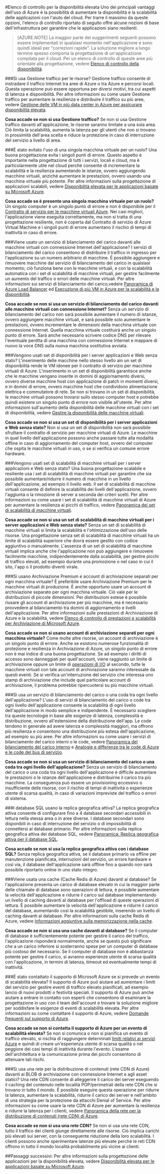 <properties
   pageTitle="Elenco di controllo della disponibilità elevata | Microsoft Azure"
   description="Rapido elenco di controllo di impostazioni e azioni che è possibile usare per migliorare la disponibilità delle applicazioni con Azure."
   services=""
   documentationCenter="na"
   authors="adamglick"
   manager="hongfeig"
   editor=""/>

<tags
   ms.service="resiliency"
   ms.devlang="na"
   ms.topic="article"
   ms.tgt_pltfrm="na"
   ms.workload="na"
   ms.date="08/01/2016"
   ms.author="aglick"/>

#Elenco di controllo per la disponibilità elevata
Uno dei principali vantaggi dell'uso di Azure è la possibilità di aumentare la disponibilità e la scalabilità delle applicazioni con l'aiuto del cloud. Per trarre il massimo da queste opzioni, l'elenco di controllo riportato di seguito offre alcune nozioni di base dell'infrastruttura per garantire che le applicazioni siano resilienti.

>[AZURE.NOTE] La maggior parte dei suggerimenti seguenti possono essere implementati in qualsiasi momento nell'applicazione e sono quindi ideali per "correzioni rapide". La soluzione migliore a lungo termine spesso comporta la progettazione di un'applicazione compilata per il cloud. Per un elenco di controllo di queste aree più orientate alla progettazione, vedere [Elenco di controllo della disponibilità](../best-practices-availability-checklist.md).

###Si usa Gestione traffico per le risorse?
Gestione traffico consente di instradare il traffico Internet tra aree di Azure o tra Azure e percorsi locali. Questa operazione può essere opportuna per diversi motivi, tra cui aspetti di latenza e disponibilità. Per altre informazioni su come usare Gestione traffico per aumentare la resilienza e distribuire il traffico su più aree, vedere [Gestione delle VM in più data center in Azure per assicurare disponibilità elevata](../guidance/guidance-compute-multiple-datacenters.md).

__Cosa accade se non si usa Gestione traffico?__ Se non si usa Gestione traffico davanti all'applicazione, le risorse saranno limitate a una sola area. Ciò limita la scalabilità, aumenta la latenza per gli utenti che non si trovano in prossimità dell'area scelta e riduce la protezione in caso di interruzione del servizio a livello di area.

###È stato evitato l'uso di una singola macchina virtuale per un ruolo?
Una buona progettazione evita i singoli punti di errore. Questo aspetto è importante nella progettazione di tutti i servizi, locali e cloud, ma è particolarmente utile nel cloud perché consente di incrementare la scalabilità e la resilienza aumentando le istanze, ovvero aggiungendo macchine virtuali, anziché aumentare le prestazioni, ovvero usando una macchina virtuale più potente. Per altre informazioni sulla progettazione di applicazioni scalabili, vedere [Disponibilità elevata per le applicazioni basate su Microsoft Azure](resiliency-high-availability-azure-applications.md).

__Cosa accade se è presente una singola macchina virtuale per un ruolo?__ Un singolo computer è un singolo punto di errore e non è disponibile per il [Contratto di servizio per le macchine virtuali Azure](https://azure.microsoft.com/support/legal/sla/virtual-machines/v1_0/). Nei casi migliori, l'applicazione viene eseguita correttamente, ma non si tratta di una progettazione resiliente, non è coperta dal Contratto di servizio di Azure Virtual Machine e i singoli punti di errore aumentano il rischio di tempi di inattività in caso di errore.

###Viene usato un servizio di bilanciamento del carico davanti alle macchine virtuali con connessione Internet dell'applicazione?
I servizi di bilanciamento del carico consentono di distribuire il traffico in ingresso per l'applicazione su un numero arbitrario di macchine. È possibile aggiungere e rimuovere macchine dal servizio di bilanciamento del carico in qualsiasi momento; ciò funziona bene con le macchine virtuali, e con la scalabilità automatica con i set di scalabilità di macchine virtuali, per gestire facilmente un aumento del traffico o errori delle macchine virtuali. Per altre informazioni sui servizi di bilanciamento del carico,vedere [Panoramica di Azure Load Balancer](../load-balancer/load-balancer-overview.md) ed [Esecuzione di più VM in Azure per la scalabilità e la disponibilità](../guidance/guidance-compute-multi-vm.md).

__Cosa accade se non si usa un servizio di bilanciamento del carico davanti alle macchine virtuali con connessione Internet?__ Senza un servizio di bilanciamento del carico non sarà possibile aumentare il numero di istanze, ovvero aggiungere macchine virtuali, e sarà possibile solo aumentare le prestazioni, ovvero incrementare le dimensioni della macchina virtuale con connessione Internet. Quella macchina virtuale costituirà anche un singolo punto di errore. Sarà anche necessario scrivere codice DNS per rilevare l'eventuale perdita di una macchina con connessione Internet e mappare di nuovo la voce DNS sulla nuova macchina sostitutiva avviata.

###Vengono usati set di disponibilità per i server applicazioni e Web senza stato?
L'inserimento delle macchine nello stesso livello ain un set di disponibilità rende le VM idonee per il contratto di servizio per macchine virtuali di Azure. L'inserimento in un set di disponibilità garantisce anche che le macchine vengano inserite in domini di aggiornamento diversi, ovvero diverse macchine host con applicazione di patch in momenti diversi, e in domini di errore, ovvero macchine host che condividono alimentazione elettrica e commutatore di rete. Se non si trovano in un set di disponibilità, le macchine virtuali possono trovarsi sullo stesso computer host e potrebbe quindi esistere un singolo punto di errore non visibile all'utente. Per altre informazioni sull'aumento della disponibilità delle macchine virtuali con i set di disponibilità, vedere [Gestire la disponibilità delle macchine virtuali](../virtual-machines/virtual-machines-windows-manage-availability.md).

__Cosa accade se non si usa un set di disponibilità per i server applicazioni e Web senza stato?__ Non si usa un set di disponibilità non sarà possibile sfruttare il contratto di servizio per macchine virtuali di Azure. Le macchine in quel livello dell'applicazione possono anche passare tutte alla modalità offline in caso di aggiornamento del computer host, ovvero del computer che ospita le macchine virtuali in uso, o se si verifica un comune errore hardware.

###Vengono usati set di scalabilità di macchine virtuali per i server applicazioni e Web senza stato?
Una buona progettazione scalabile e resiliente usa i set di scalabilità di macchine virtuali per garantire che sia possibile aumentare/ridurre il numero di macchine in un livello dell'applicazione, ad esempio il livello web. Il set di scalabilità di macchine virtuali consente di definire la scalabilità dei livelli dell'applicazione, ovvero l'aggiunta o la rimozione di server a seconda dei criteri scelti. Per altre informazioni su come usare i set di scalabilità di macchine virtuali di Azure per aumentare la resilienza ai picchi di traffico, vedere [Panoramica dei set di scalabilità di macchine virtuali](../virtual-machine-scale-sets/virtual-machine-scale-sets-overview.md).

__Cosa accade se non si usa un set di scalabilità di macchine virtuali per i server applicazioni e Web senza stato?__ Senza un set di scalabilità di macchine virtuali si limita la scalabilità e l'ottimizzazione dell'uso delle risorse. Una progettazione senza set di scalabilità di macchine virtuali ha un limite di scalabilità superiore che dovrà essere gestito con codice aggiuntivo o manualmente. L'assenza di un set di scalabilità di macchine virtuali implica anche che l'applicazione non può aggiungere e rimuovere facilmente macchine, indipendentemente dalla scalabilità, per gestire picchi di traffico elevati, ad esempio durante una promozione o nel caso in cui il sito, l'app o il prodotto diventi virale.

###Si usano Archiviazione Premium e account di archiviazione separati per ogni macchina virtuale?
È preferibile usare Archiviazione Premium per le macchine virtuali di produzione. È anche opportuno usare un account di archiviazione separato per ogni macchina virtuale. Ciò vale per le distribuzioni di piccole dimensioni. Per distribuzioni estese è possibile riusare gli account di archiviazione per più macchine, ma è necessario provvedere al bilanciamento tra domini di aggiornamento e livelli dell'applicazione. Per altre informazioni sulle prestazioni di Archiviazione di Azure e la scalabilità, vedere [Elenco di controllo di prestazioni e scalabilità per Archiviazione di Microsoft Azure](../storage/storage-performance-checklist.md).

__Cosa accade se non si usano account di archiviazione separati per ogni macchina virtuale?__ Come molte altre risorse, un account di archiviazione è un singolo punto di errore. Anche se esistono numerose funzionalità di protezione e resilienza in Archiviazione di Azure, un singolo punto di errore non è mai indice di una buona progettazione. Se ad esempio i diritti di accesso sono danneggiati per quell'account, viene raggiunto un limite di archiviazione oppure un limite di [operazioni di I/O](../azure-subscription-service-limits.md#virtual-machine-disk-limits) al secondo, tutte le macchine virtuali con tale account di archiviazione saranno interessate da questi eventi. Se si verifica un'interruzione del servizio che interessa uno stamp di archiviazione che include quel particolare account di archiviazione, il problema potrebbe ripercuotersi su più macchine virtuali.

###Si usa un servizio di bilanciamento del carico o una coda tra ogni livello dell'applicazione?
L'uso di servizi di bilanciamento del carico o code tra ogni livello dell'applicazione consente la scalabilità di ogni livello dell'applicazione in modo semplice e indipendente. È necessario scegliere tra queste tecnologie in base alle esigenze di latenza, complessità e distribuzione, ovvero all'estensione della distribuzione dell'app. Le code tendono in generale ad avere latenza e complessità maggiori, ma offrono più resilienza e consentono una distribuzione più estesa dell'applicazione, ad esempio su più aree. Per altre informazioni su come usare i servizi di bilanciamento del carico interni o le code, vedere [Panoramica del bilanciamento del carico interno](../load-balancer/load-balancer-internal-overview.md) e [Analogie e differenze tra le code di Azure e le code del bus di servizio](../service-bus/service-bus-azure-and-service-bus-queues-compared-contrasted.md).

__Cosa accade se non si usa un servizio di bilanciamento del carico o una coda tra ogni livello dell'applicazione?__ Senza un servizio di bilanciamento del carico o una coda tra ogni livello dell'applicazione è difficile aumentare le prestazioni o le istanze dell'applicazione e distribuirne il carico tra più macchine. La conseguenza può essere un provisioning eccessivo o insufficiente delle risorse, con il rischio di tempi di inattività o esperienze utente di scarsa qualità, in caso di variazioni impreviste del traffico o errori di sistema.
 
###I database SQL usano la replica geografica attiva? 
La replica geografica attiva consente di configurare fino a 4 database secondari accessibili in lettura nella stessa area o in aree diverse. I database secondari sono disponibili in caso di interruzione del servizio o di impossibilità di connettersi al database primario. Per altre informazioni sulla replica geografica attiva dei database SQL, vedere [Panoramica: Replica geografica attiva per il database SQL](../sql-database/sql-database-geo-replication-overview.md).
 
 __Cosa accade se non si usa la replica geografica attiva con i database SQL?__ Senza replica geografica attiva, se il database primario va offline per manutenzione pianificata, interruzioni del servizio, un errore hardware e così via, il database dell'applicazione sarà offline fino a quando non sarà possibile riportarlo online in uno stato integro.
 
###Viene usata una cache (Cache Redis di Azure) davanti ai database?
Se l'applicazione presenta un carico di database elevato in cui la maggior parte delle chiamate di database sono operazioni di lettura, è possibile aumentare la velocità dell'applicazione e ridurre il carico sul database implementando un livello di caching davanti al database per l'offload di queste operazioni di lettura. È possibile aumentare la velocità dell'applicazione e ridurre il carico del database, aumentando così la scalabilità gestibile, inserendo un livello di caching davanti al database. Per altre informazioni sulla cache Redis di Azure, vedere [Informazioni aggiuntive sulla memorizzazione nella cache](../best-practices-caching.md).
 
 __Cosa accade se non si usa una cache davanti al database?__ Se il computer di database è sufficientemente potente per gestire il carico del traffico, l'applicazione risponderà normalmente, anche se questo può significare che a un carico inferiore si sosterranno spese per un computer di database più costoso del necessario. Se il computer di database non è abbastanza potente per gestire il carico, si avranno esperienze utente di scarsa qualità con l'applicazione, in termini di latenza, timeout ed eventualmente tempi di inattività.
 
###È stato contattato il supporto di Microsoft Azure se si prevede un evento di scalabilità elevata?
Il supporto di Azure può aiutare ad aumentare i limiti del servizio per gestire eventi di traffico elevato pianificati, ad esempio lancio di nuovi prodotti o festività speciali. Il supporto di Azure può anche aiutare a entrare in contatto con esperti che consentono di esaminare la progettazione in uso con il team dell'account e trovare la soluzione migliore per soddisfare le esigenze di eventi di scalabilità elevata. Per altre informazioni su come contattare il supporto di Azure, vedere [Domande frequenti sul supporto di Azure](https://azure.microsoft.com/support/faq/).

__Cosa accade se non si contatta il supporto di Azure per un evento di scalabilità elevata?__ Se non si comunica o non si pianifica un evento di traffico elevato, si rischia di raggiungere determinati [limiti relativi ai servizi Azure](../azure-subscription-service-limits.md) e quindi di creare un'esperienza utente di scarsa qualità o nel peggiore dei casi tempi di inattività durante l'evento. L'esame dell'architettura e la comunicazione prima dei picchi consentono di attenuare tali rischi.

###Si usa una rete per la distribuzione di contenuti (rete CDN di Azure) davanti ai BLOB di archiviazione con connessione Internet e agli asset statici?
Una rete CDN consente di alleggerire il carico dei server eseguendo il caching del contenuto nelle località POP/perimetrali della rete CDN che si trovano in tutto il mondo. È possibile eseguire questa operazione per ridurre la latenza, aumentare la scalabilità, ridurre il carico dei server e nell'ambito di una strategia per la protezione da attacchi Denial of Service. Per altre informazioni su come usare la rete CDN di Azure per aumentare la resilienza e ridurre la latenza per i clienti, vedere [Panoramica della rete per la distribuzione di contenuti (rete CDN) di Azure](../cdn/cdn-overview.md).

__Cosa accade se non si usa una rete CDN?__ Se non si usa una rete CDN, tutto il traffico dei clienti giunge direttamente alle risorse. Ciò implica carichi più elevati sui server, con la conseguente riduzione della loro scalabilità. I clienti possono anche sperimentare latenze più elevate perché le reti CDN offrono in tutto il mondo località probabilmente più vicine ai clienti.

##Passaggi successivi:
Per altre informazioni sulla progettazione delle applicazioni per la disponibilità elevata, vedere [Disponibilità elevata per le applicazioni basate su Microsoft Azure](resiliency-high-availability-azure-applications.md).

<!---HONumber=AcomDC_0803_2016-->